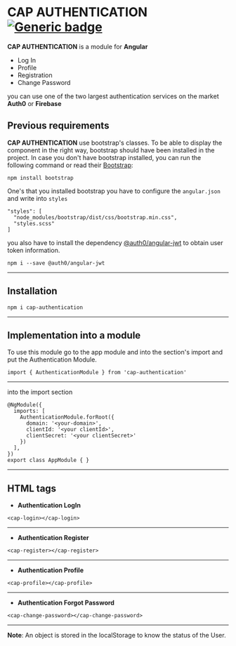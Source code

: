 # CAP AUTHENTICATION [![Generic badge](https://img.shields.io/badge/CAP-Active-<COLOR>.svg)](https://shields.io/)

**CAP AUTHENTICATION** is a module for **Angular**

* Log In
* Profile
* Registration
* Change Password

you can use one of the two largest authentication services on the market **Auth0** or **Firebase**

## **Previous requirements**
**CAP AUTHENTICATION** use bootstrap's classes. To be able to display the component in the right way, bootstrap should have been installed in the project. In case you don't have bootstrap installed, you can run the following command or read their [Bootstrap](https://getbootstrap.com/docs/4.3/getting-started/download/):
```
npm install bootstrap
```
One's that you installed bootstrap you have to configure the `angular.json` and write into `styles`
```
"styles": [
  "node_modules/bootstrap/dist/css/bootstrap.min.css",
  "styles.scss"
]
```

you also have to install the dependency [@auth0/angular-jwt](https://www.npmjs.com/package/@auth0/angular-jwt) to obtain user token information.
```
npm i --save @auth0/angular-jwt
```
---

## Installation
```
npm i cap-authentication
```
---

## Implementation into a module

To use this module go to the app module and into the section's import and put the Authentication Module.
```
import { AuthenticationModule } from 'cap-authentication'
```
---
into the import section
```
@NgModule({
  imports: [
    AuthenticationModule.forRoot({
      domain: '<your-domain>',
      clientId: '<your clientId>',
      clientSecret: '<your clientSecret>'
    })
  ],
})
export class AppModule { }
```
---

## HTML tags

*  **Authentication LogIn**
```
<cap-login></cap-login>
```
---
*  **Authentication Register**
```
<cap-register></cap-register>
```
---
*  **Authentication Profile**
```
<cap-profile></cap-profile>
```
---
*  **Authentication Forgot Password**
```
<cap-change-password></cap-change-password>
```
---
**Note**: An object is stored in the localStorage to know the status of the User.
